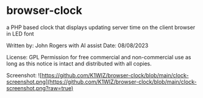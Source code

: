 # browser-clock
a PHP based clock that displays updating server time on the client browser in LED font

Written by: John Rogers with AI assist
Date: 08/08/2023

License: GPL
Permission for free commercial and non-commercial use as long as this notice is intact and distributed with all copies.

Screenshot:
![https://github.com/K1WIZ/browser-clock/blob/main/clock-screenshot.png](https://github.com/K1WIZ/browser-clock/blob/main/clock-screenshot.png?raw=true)

